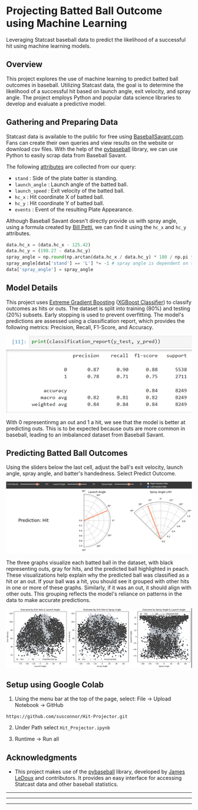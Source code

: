 # Projecting Batted Ball Outcome using Machine Learning 
Leveraging Statcast baseball data to predict the likelihood of a successful hit using machine learning models. 

## Overview
This project explores the use of machine learning to predict batted ball outcomes in baseball. Utilizing Statcast data, the goal 
is to determine the likelihood of a successful hit based on launch angle, exit velocity, and spray angle. 
The project employs Python and popular data science libraries to develop and evaluate a predictive model.


## Gathering and Preparing Data
Statcast data is available to the public for free using [BaseballSavant.com](https://baseballsavant.mlb.com/statcast_search). Fans can create their own queries and view results on the website or download csv files. With the help of the [pybaseball](https://github.com/jldbc/pybaseball) library, we can use Python to easily scrap data from Baseball Savant. 

The following [attributes](https://baseballsavant.mlb.com/csv-docs) are collected from our query: 
 - ```stand``` : Side of the plate batter is standing. 
 - ```launch_angle``` : Launch angle of the batted ball.
 - ```launch_speed``` : Exit velocity of the batted ball. 
 - ```hc_x``` : Hit coordinate X of batted ball.
 - ```hc_y``` : Hit coordinate Y of batted ball.
 - ```events``` : Event of the resulting Plate Appearance. 

Although Baseball Savant doesn't directly provide us with spray angle, using a formula created by [Bill Petti](https://tht.fangraphs.com/research-notebook-new-format-for-statcast-data-export-at-baseball-savant/), we can find it using the ```hc_x``` and ```hc_y``` attributes.  

```python
data.hc_x = (data.hc_x - 125.42)
data.hc_y = (198.27 - data.hc_y)
spray_angle = np.round(np.arctan(data.hc_x / data.hc_y) * 180 / np.pi * 0.75)
spray_angle[data['stand'] == 'L'] *= -1 # spray angle is dependent on the hitter's handedness
data['spray_angle'] = spray_angle
```



## Model Details
This project uses [Extreme Gradient Boosting](https://xgboost.readthedocs.io/en/stable/) ([XGBoost Classifier](https://xgboost.readthedocs.io/en/latest/python/python_api.html#xgboost.XGBClassifier))
to classify outcomes as hits or outs. The dataset is split into training (80%) and testing (20%) subsets. Early stopping is used to prevent overfitting. The model's predictions are assessed using a classification report, which provides the following metrics: Precision, Recall, F1-Score, and Accuracy. 

![classification report](readme-images\classification_report.png)

With 0 representinmg an out and 1 a hit, we see that the model is better at predicting outs. This is to be expected because outs are more common in baseball, leading to an imbalanced dataset from Baseball Savant. 


## Predicting Batted Ball Outcomes
Using the sliders below the last cell, adjust the ball's exit velocity, launch angle, spray angle, and batter's handedness. Select Predict Outcome. 

![prediction](readme-images\prediction.png)

The three graphs visualize each batted ball in the dataset, with black representing outs, gray for hits, and the predicted ball highlighted in peach. These visualizations help explain why the predicted ball was classified as a hit or an out. If your ball was a hit, you should see it grouped with other hits in one or more of these graphs. Similarly, if it was an out, it should align with other outs. This grouping reflects the model's reliance on patterns in the data to make accurate predictions.

![graphs](readme-images\graphs.png)

## Setup using Google Colab
1. Using the menu bar at the top of the page, select: File -> Upload Notebook -> GitHub
 ``` 
 https://github.com/susconnor/Hit-Projector.git
 ```

2. Under Path select ```Hit_Projector.ipynb ```

3. Runtime -> Run all

## Acknowledgments
- This project makes use of the [pybaseball](https://github.com/jldbc/pybaseball) library, developed by [James LeDoux](https://github.com/jldbc) and contributors. It provides an easy interface for accessing Statcast data and other baseball statistics.   

---
---
---
